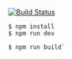 [![Build Status](https://travis-ci.org/eralpkaraduman/eralpkaraduman.com.svg)](https://travis-ci.org/eralpkaraduman/eralpkaraduman.com)


```
$ npm install
$ npm run dev
```

```
$ npm run build`
```